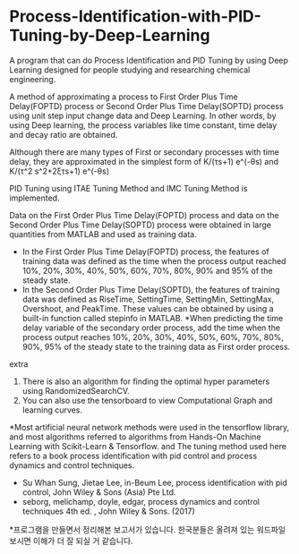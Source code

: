 # Process-Identification-with-PID-Tuning-by-Deep-Learning
A program that can do Process Identification and PID Tuning by using Deep Learning designed for people studying and researching chemical engineering.

A method of approximating a process to First Order Plus Time Delay(FOPTD) process or Second Order Plus Time Delay(SOPTD) process using unit step input change data and Deep Learning. In other words, by using Deep learning, the process variables like time constant, time delay and decay ratio are obtained.

Although there are many types of First or secondary processes with time delay, they are approximated in the simplest form of K/(τs+1) e^(-θs) and K/(τ^2 s^2+2ξτs+1) e^(-θs)

PID Tuning using ITAE Tuning Method and IMC Tuning Method is implemented.

Data on the First Order Plus Time Delay(FOPTD) process and data on the Second Order Plus Time Delay(SOPTD) process were obtained in large quantities from MATLAB and used as training data.
- In the First Order Plus Time Delay(FOPTD) process, the features of training data was defined as the time when the process output reached 10%, 20%, 30%, 40%, 50%, 60%, 70%, 80%, 90% and 95% of the steady state.
- In the Second Order Plus Time Delay(SOPTD), the features of training data was defined as RiseTime, SettingTime, SettingMin, SettingMax, Overshoot, and PeakTime. These values can be obtained by using a built-in function called stepinfo in MATLAB.
  *When predicting the time delay variable of the secondary order process, add the time when the process output reaches 10%, 20%, 30%, 40%, 50%, 60%, 70%, 80%, 90%, 95% of the steady state to the training data as First order process.
  
extra
1. There is also an algorithm for finding the optimal hyper parameters using RandomizedSearchCV.
2. You can also use the tensorboard to view Computational Graph and learning curves.

*Most artificial neural network methods were used in the tensorflow library, and most algorithms referred to algorithms from Hands-On Machine Learning with Scikit-Learn & Tensorflow.
and The tuning method used here refers to a book process identification with pid control and process dynamics and control techniques.
- Su Whan Sung, Jietae Lee, in-Beum Lee, process identification with pid control, John Wiley & Sons (Asia) Pte Ltd.
- seborg, melichamp, doyle, edgar, process dynamics and control techniques 4th ed. , John Wiley & Sons. (2017)

*프로그램을 만들면서 정리해본 보고서가 있습니다. 한국분들은 올려져 있는 워드파일 보시면 이해가 더 잘 되실 거 같습니다.
